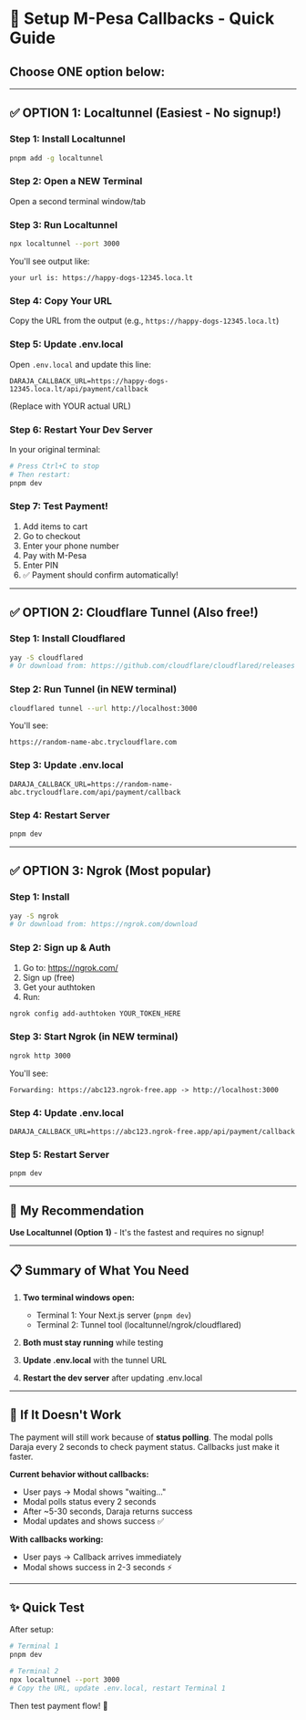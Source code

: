# 🔧 Setup M-Pesa Callbacks - Quick Guide

## Choose ONE option below:

---

## ✅ OPTION 1: Localtunnel (Easiest - No signup!)

### Step 1: Install Localtunnel
```bash
pnpm add -g localtunnel
```

### Step 2: Open a NEW Terminal
Open a second terminal window/tab

### Step 3: Run Localtunnel
```bash
npx localtunnel --port 3000
```

You'll see output like:
```
your url is: https://happy-dogs-12345.loca.lt
```

### Step 4: Copy Your URL
Copy the URL from the output (e.g., `https://happy-dogs-12345.loca.lt`)

### Step 5: Update .env.local
Open `.env.local` and update this line:
```env
DARAJA_CALLBACK_URL=https://happy-dogs-12345.loca.lt/api/payment/callback
```
(Replace with YOUR actual URL)

### Step 6: Restart Your Dev Server
In your original terminal:
```bash
# Press Ctrl+C to stop
# Then restart:
pnpm dev
```

### Step 7: Test Payment!
1. Add items to cart
2. Go to checkout
3. Enter your phone number
4. Pay with M-Pesa
5. Enter PIN
6. ✅ Payment should confirm automatically!

---

## ✅ OPTION 2: Cloudflare Tunnel (Also free!)

### Step 1: Install Cloudflared
```bash
yay -S cloudflared
# Or download from: https://github.com/cloudflare/cloudflared/releases
```

### Step 2: Run Tunnel (in NEW terminal)
```bash
cloudflared tunnel --url http://localhost:3000
```

You'll see:
```
https://random-name-abc.trycloudflare.com
```

### Step 3: Update .env.local
```env
DARAJA_CALLBACK_URL=https://random-name-abc.trycloudflare.com/api/payment/callback
```

### Step 4: Restart Server
```bash
pnpm dev
```

---

## ✅ OPTION 3: Ngrok (Most popular)

### Step 1: Install
```bash
yay -S ngrok
# Or download from: https://ngrok.com/download
```

### Step 2: Sign up & Auth
1. Go to: https://ngrok.com/
2. Sign up (free)
3. Get your authtoken
4. Run:
```bash
ngrok config add-authtoken YOUR_TOKEN_HERE
```

### Step 3: Start Ngrok (in NEW terminal)
```bash
ngrok http 3000
```

You'll see:
```
Forwarding: https://abc123.ngrok-free.app -> http://localhost:3000
```

### Step 4: Update .env.local
```env
DARAJA_CALLBACK_URL=https://abc123.ngrok-free.app/api/payment/callback
```

### Step 5: Restart Server
```bash
pnpm dev
```

---

## 🎯 My Recommendation

**Use Localtunnel (Option 1)** - It's the fastest and requires no signup!

---

## 📋 Summary of What You Need

1. **Two terminal windows open:**
   - Terminal 1: Your Next.js server (`pnpm dev`)
   - Terminal 2: Tunnel tool (localtunnel/ngrok/cloudflared)

2. **Both must stay running** while testing

3. **Update .env.local** with the tunnel URL

4. **Restart the dev server** after updating .env.local

---

## 🐛 If It Doesn't Work

The payment will still work because of **status polling**. The modal polls Daraja every 2 seconds to check payment status. Callbacks just make it faster.

**Current behavior without callbacks:**
- User pays → Modal shows "waiting..." 
- Modal polls status every 2 seconds
- After ~5-30 seconds, Daraja returns success
- Modal updates and shows success ✅

**With callbacks working:**
- User pays → Callback arrives immediately
- Modal shows success in 2-3 seconds ⚡

---

## ✨ Quick Test

After setup:
```bash
# Terminal 1
pnpm dev

# Terminal 2  
npx localtunnel --port 3000
# Copy the URL, update .env.local, restart Terminal 1
```

Then test payment flow! 🚀

